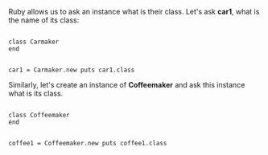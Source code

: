 Ruby allows us to ask an
instance what is their class.
Let's ask **car1**, what is the
name of its class:

<codeblock language="ruby" type="lesson">
<code>
class Carmaker
end

car1 = Carmaker.new
puts car1.class
</code>
</codeblock>

Similarly, let's create an
instance of **Coffeemaker**
and
ask this instance what is
its class.

<codeblock language="ruby" type="lesson">
<code>
class Coffeemaker
end

coffee1 = Coffeemaker.new
puts coffee1.class
</code>
</codeblock>